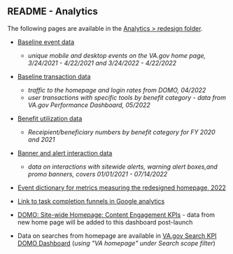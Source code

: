 ## README - Analytics

The following pages are available in the [Analytics > redesign folder](https://github.com/department-of-veterans-affairs/va.gov-team/tree/master/products/public-websites/home-page/analytics/redesign). 

- [Baseline event data](https://github.com/department-of-veterans-affairs/va.gov-team/blob/master/products/public-websites/home-page/analytics/redesign/baseline-event-data.md) 
   - _unique mobile and desktop events on the VA.gov home page, 3/24/2021 - 4/22/2021 and 3/24/2022 - 4/22/2022_
  
- [Baseline transaction data](https://github.com/department-of-veterans-affairs/va.gov-team/blob/master/products/public-websites/home-page/analytics/redesign/baseline-transaction-data.md)
   - _traffic to the homepage and login rates from DOMO, 04/2022_
   - _user transactions with specific tools by benefit category - data from VA.gov Performance Dashboard, 05/2022_

- [Benefit utilization data](https://github.com/department-of-veterans-affairs/va.gov-team/blob/master/products/public-websites/home-page/analytics/redesign/benefit-utilization-data.md)
   - _Receipient/beneficiary numbers by benefit category for FY 2020 and 2021_

- [Banner and alert interaction data](https://github.com/department-of-veterans-affairs/va.gov-team/blob/master/products/public-websites/home-page/analytics/redesign/banner-and-alert-events.md) 
   - _data on interactions with sitewide alerts, warning alert boxes,and promo banners, covers 01/01/2021 - 07/14/2022_
   
- [Event dictionary for metrics measuring the redesigned homepage, 2022](https://github.com/department-of-veterans-affairs/va.gov-team/blob/master/products/public-websites/home-page/analytics/redesign/analytics-event-dictionary.md)

- [Link to task completion funnels in Google analytics](https://analytics.google.com/analytics/web/#/analysis/a50123418w177519031p176188361/edit/IbJEBc4yRsWeCF93uP35fg)

- [DOMO: Site-wide Homepage: Content Engagement KPIs](https://va-gov.domo.com/page/80919003) - data from new home page will be added to this dashboard post-launch

- Data on searches from homepage are available in [VA.gov Search KPI DOMO Dashboard](https://va-gov.domo.com/page/1964748112) (_using "VA homepage" under Search scope filter_)
